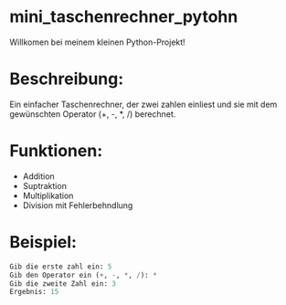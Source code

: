 ﻿# mini_taschenrechner_pytohn

Willkomen bei meinem kleinen Python-Projekt!

# Beschreibung:
Ein einfacher Taschenrechner, der zwei zahlen einliest und sie mit dem gewünschten Operator (+, -, *, /) berechnet.

# Funktionen:
- Addition
- Suptraktion
- Multiplikation
- Division mit Fehlerbehndlung

# Beispiel:
```python
Gib die erste zahl ein: 5
Gib den Operator ein (+, -, *, /): *
Gib die zweite Zahl ein: 3
Ergebnis: 15
```
